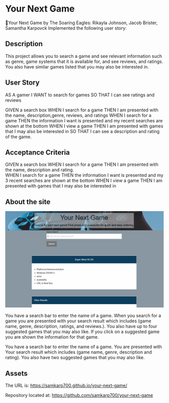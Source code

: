 # Your Next Game

📖Your Next Game by The Soaring Eagles: 
Rikayla Johnson, Jacob Brister, Samantha Karpovck
Implemented the following user story:


## Description
This project allows you to search a game and see relevant information such as genre, game systems that it is available for, and see reviews, and ratings. You also have similar games listed that you may also be interested in. 



## User Story

AS A gamer
I WANT to search for games
SO THAT I can see ratings and reviews

GIVEN a search box
WHEN I search for a game
THEN I am presented with the name, description,genre, reviews, and ratings 
WHEN I search for a game
THEN the information I want is presented and my recent searches are shown at the bottom
WHEN I view a game
THEN I am presented with games that I may also be interested in
SO THAT I can see a description and rating of the game. 

## Acceptance Criteria
GIVEN a search box
WHEN I search for a game
THEN I am presented with the name, description and rating.  
WHEN I search for a game
THEN the information I want is presented and my 3 recent searches are shown at the bottom
WHEN I view a game
THEN I am presented with games that I may also be interested in




## About the site


![Gamer](./assets/images/Capture.PNG)

You have a search bar to enter the name of a game. When you search for a game you are presented with your search result which includes (game name, genre, description, ratings, and reviews.). You also have up to four suggested games that you may also like. If you click on a suggested game you are shown the information for that game. 


You have a search bar to enter the name of a game. You are presented with Your search result which includes (game name, genre, description and rating). You also have two suggested games that you may also like.

## Assets

The URL is: https://samkarp700.github.io/your-next-game/

Repository located at: https://github.com/samkarp700/your-next-game
